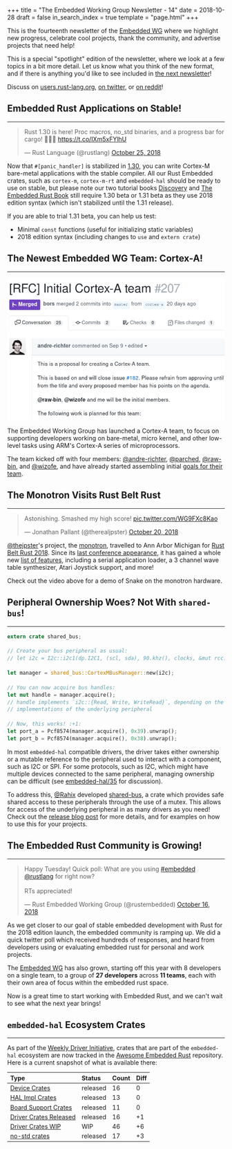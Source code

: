 +++
title = "The Embedded Working Group Newsletter - 14"
date = 2018-10-28
draft = false
in_search_index = true
template = "page.html"
+++

This is the fourteenth newsletter of the [Embedded WG] where we highlight new progress, celebrate cool projects, thank the community, and advertise projects that need help!

This is a special "spotlight" edition of the newsletter, where we look at a few topics in a bit more detail. Let us know what you think of the new format, and if there is anything you'd like to see included in [the next newsletter]!

[Embedded WG]: https://github.com/rust-embedded/wg

Discuss on [users.rust-lang.org], [on twitter], or [on reddit]!

[users.rust-lang.org]: #
[on twitter]: #
[on reddit]: #
[the next newsletter]: https://github.com/rust-embedded/blog/issues/22

<!-- more -->

## Embedded Rust Applications on Stable!

<hr>

<blockquote class="twitter-tweet" data-lang="en"><p lang="en" dir="ltr">Rust 1.30 is here! Proc macros, no_std binaries, and a progress bar for cargo! 🎊🎉🦀 <a href="https://t.co/IXm5xFYlhU">https://t.co/IXm5xFYlhU</a></p>&mdash; Rust Language (@rustlang) <a href="https://twitter.com/rustlang/status/1055499747056852993?ref_src=twsrc%5Etfw">October 25, 2018</a></blockquote>
<script async src="https://platform.twitter.com/widgets.js" charset="utf-8"></script>

Now that `#[panic_handler]` is stabilized in [1.30], you can write Cortex-M bare-metal applications with the stable compiler. All our Rust Embedded crates, such as `cortex-m`, `cortex-m-rt` and `embedded-hal` should be ready to use on stable, but please note our two tutorial books [Discovery] and [The Embedded Rust Book] still require 1.30 beta or 1.31 beta as they use 2018 edition syntax (which isn't stabilized until the 1.31 release).

[1.30]: https://blog.rust-lang.org/2018/10/25/Rust-1.30.0.html
[Discovery]: https://rust-embedded.github.io/discovery/
[The Embedded Rust Book]: https://rust-embedded.github.io/book/

If you are able to trial 1.31 beta, you can help us test:

* Minimal `const` functions (useful for initializing static variables)
* 2018 edition syntax (including changes to `use` and `extern crate`)

## The Newest Embedded WG Team: Cortex-A!

<hr>

![Screenshot of Cortex-A RFC][cortex-a-screenshot]

[cortex-a-screenshot]: ../screenshot-cortex-a.png

The Embedded Working Group has launched a Cortex-A team, to focus on supporting developers working on bare-metal, micro kernel, and other low-level tasks using ARM's Cortex-A series of microprocessors.

The team kicked off with four members: [@andre-richter], [@parched], [@raw-bin], and [@wizofe], and have already started assembling initial [goals for their team].

[goals for their team]: https://github.com/rust-embedded/wg/milestone/5
[@andre-richter]: https://github.com/andre-richter
[@parched]: https://github.com/parched
[@raw-bin]: https://github.com/raw-bin
[@wizofe]: https://github.com/wizofe


## The Monotron Visits Rust Belt Rust

<hr>

<blockquote class="twitter-tweet" data-conversation="none" data-lang="en"><p lang="en" dir="ltr">Astonishing. Smashed my high score! <a href="https://t.co/WG9FXc8Kao">pic.twitter.com/WG9FXc8Kao</a></p>&mdash; Jonathan Pallant (@therealjpster) <a href="https://twitter.com/therealjpster/status/1053698944360951813?ref_src=twsrc%5Etfw">October 20, 2018</a></blockquote>
<script async src="https://platform.twitter.com/widgets.js" charset="utf-8"></script>

[@thejpster]'s project, the [monotron], travelled to Ann Arbor Michigan for [Rust Belt Rust 2018]. Since its [last conference appearance], it has gained a whole new [list of features], including a serial application loader, a 3 channel wave table synthesizer, Atari Joystick support, and more!

Check out the video above for a demo of Snake on the monotron hardware.

[Rust Belt Rust 2018]: https://rust-belt-rust.com/
[@thejpster]: https://github.com/thejpster
[monotron]: https://github.com/thejpster/monotron
[last conference appearance]: https://www.youtube.com/watch?v=pTEYqpcQ6lg
[list of features]: https://twitter.com/therealjpster/status/1055187256091332608

## Peripheral Ownership Woes? Not With `shared-bus`!

<hr>

```rust
extern crate shared_bus;

// Create your bus peripheral as usual:
// let i2c = I2c::i2c1(dp.I2C1, (scl, sda), 90.khz(), clocks, &mut rcc.apb1);

let manager = shared_bus::CortexMBusManager::new(i2c);

// You can now acquire bus handles:
let mut handle = manager.acquire();
// handle implements `i2c::{Read, Write, WriteRead}`, depending on the
// implementations of the underlying peripheral

// Now, this works! :+1:
let port_a = Pcf8574(manager.acquire(), 0x39).unwrap();
let port_b = Pcf8574(manager.acquire(), 0x38).unwrap();
```

In most `embedded-hal` compatible drivers, the driver takes either ownership or a mutable reference to the peripheral used to interact with a component, such as I2C or SPI. For some protocols, such as I2C, which might have multiple devices connected to the same peripheral, managing ownership can be difficult (see [embedded-hal/35] for discussion).

To address this, [@Rahix] developed [shared-bus], a crate which provides safe shared access to these peripherals through the use of a mutex. This allows for access of the underlying peripheral in as many drivers as you need! Check out the [release blog post] for more details, and for examples on how to use this for your projects.


[@Rahix]: https://github.com/Rahix
[embedded-hal/35]: https://github.com/rust-embedded/embedded-hal/issues/35
[shared-bus]: https://github.com/Rahix/shared-bus
[release blog post]: https://blog.rahix.de/001-shared-bus/

## The Embedded Rust Community is Growing!

<hr>

<blockquote class="twitter-tweet" data-lang="en"><p lang="en" dir="ltr">Happy Tuesday! Quick poll: What are you using <a href="https://twitter.com/hashtag/embedded?src=hash&amp;ref_src=twsrc%5Etfw">#embedded</a> <a href="https://twitter.com/rustlang?ref_src=twsrc%5Etfw">@rustlang</a> for right now?<br><br>RTs appreciated!</p>&mdash; Rust Embedded Working Group (@rustembedded) <a href="https://twitter.com/rustembedded/status/1052189142065405952?ref_src=twsrc%5Etfw">October 16, 2018</a></blockquote>
<script async src="https://platform.twitter.com/widgets.js" charset="utf-8"></script>

As we get closer to our goal of stable embedded development with Rust for the 2018 edition launch, the embedded community is ramping up. We did a quick twitter poll which received hundreds of responses, and heard from developers using or evaluating embedded rust for personal and work projects.

The [Embedded WG] has also grown, starting off this year with 8 developers on a single team, to a group of **27 developers** across **11 teams**, each with their own area of focus within the embedded rust space.

Now is a great time to start working with Embedded Rust, and we can't wait to see what the next year brings!

## `embedded-hal` Ecosystem Crates

<hr>

As part of the [Weekly Driver Initiative], crates that are part of the `embedded-hal` ecosystem are now tracked in the [Awesome Embedded Rust] repository. Here is a current snapshot of what is available there:

| Type                      | Status    | Count | Diff |
| :---                      | :-----    | :---- | :--- |
| [Device Crates]           | released  | 16    | 0    |
| [HAL Impl Crates]         | released  | 13    | 0    |
| [Board Support Crates]    | released  | 11    | 0    |
| [Driver Crates Released]  | released  | 16    | +1   |
| [Driver Crates WIP]       | WIP       | 46    | +6   |
| [no-std crates]           | released  | 17    | +3   |

[Awesome Embedded Rust]: https://github.com/rust-embedded/awesome-embedded-rust
[Weekly Driver Initiative]: https://github.com/rust-embedded/wg/issues/39
[Device Crates]: https://github.com/rust-embedded/awesome-embedded-rust#device-crates
[HAL Impl Crates]: https://github.com/rust-embedded/awesome-embedded-rust#hal-implementation-crates
[Board Support Crates]: https://github.com/rust-embedded/awesome-embedded-rust#board-support-crates
[Driver Crates Released]: https://github.com/rust-embedded/awesome-embedded-rust#driver-crates
[Driver Crates WIP]: https://github.com/rust-embedded/awesome-embedded-rust#wip
[no-std crates]: https://github.com/rust-embedded/awesome-embedded-rust#no-std-crates

